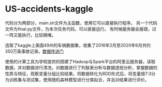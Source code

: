 # US-accidents-kaggle

代码分为两部分，main.sh文件为主函数，使用它可以直接执行程序。
另一个代码文件为final.py文件，为本次任务代码，可以直接运行。
有时候服务器会报错，过一阵又能执行，比较拥堵。

选取了kaggle上美国49州的车祸数据集，收集了2016年2月至2020年6月共约350万条事故记录。[数据传送门](https://www.kaggle.com/sobhanmoosavi/us-accidents)

使用的计算工具为学校提供的搭建了Hadoop与Spark平台的阿里云服务器，读取数据，并对数据进行清洗。对数据进行了列联表分析与数据透视分析，掌握数据的性质与特征，观察变量分组比较结果。将数据转化为RDD形式后，将变量按7:3分为训练集与测试集，使用随机森林模型进行分类拟合，并且对结果进行评价。
